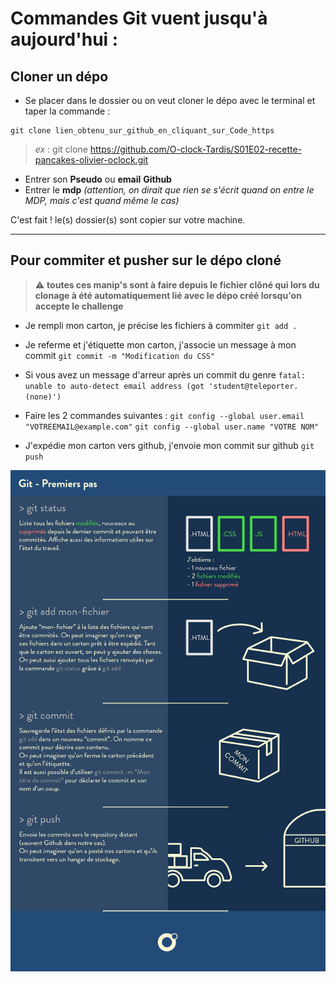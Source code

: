 # **Commandes Git** vuent jusqu'à aujourd'hui :  

## Cloner un dépo

- Se placer dans le dossier ou on veut cloner le dépo avec le terminal et taper la commande :
```
git clone lien_obtenu_sur_github_en_cliquant_sur_Code_https
```

>*ex* : git clone https://github.com/O-clock-Tardis/S01E02-recette-pancakes-olivier-oclock.git

- Entrer son **Pseudo** ou **email** **Github**  
- Entrer le **mdp** *(attention, on dirait que rien se s'écrit quand on entre le MDP, mais c'est quand même le cas)*

C'est fait ! le(s) dossier(s) sont copier sur votre machine.

***

## Pour commiter et pusher sur le dépo cloné
 

>:warning: **toutes ces manip's sont à faire depuis le fichier clôné qui lors du clonage à été automatiquement lié avec le dépo créé lorsqu'on accepte le challenge**
- Je rempli mon carton, je précise les fichiers à commiter
`git add .`

- Je referme et j'étiquette mon carton, j'associe un message à mon commit
`git commit -m "Modification du CSS"`

- Si vous avez un message d'arreur après un commit du genre `fatal: unable to auto-detect email address (got 'student@teleporter.(none)')`

- Faire les 2 commandes suivantes : 
`git config --global user.email "VOTREEMAIL@example.com"`
`git config --global user.name "VOTRE NOM"`

- J'expédie mon carton vers github, j'envoie mon commit sur github
`git push`

<img src="./premiers-pas.png">



